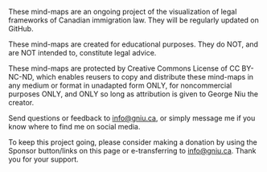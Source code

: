 These mind-maps are an ongoing project of the visualization of legal frameworks of Canadian immigration law. They will be regularly updated on GitHub.

These mind-maps are created for educational purposes. They do NOT, and are NOT intended to, constitute legal advice.

These mind-maps are protected by Creative Commons License of CC BY-NC-ND, which enables reusers to copy and distribute these mind-maps in any medium or format in unadapted form ONLY, for noncommercial purposes ONLY, and ONLY so long as attribution is given to George Niu the creator.

Send questions or feedback to info@gniu.ca, or simply message me if you know where to find me on social media.

To keep this project going, please consider making a donation by using the Sponsor button/links on this page or e-transferring to info@gniu.ca. Thank you for your support.
